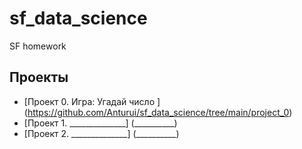 # sf_data_science
SF homework
## Проекты 
* [Проект 0. Игра: Угадай число ] (https://github.com/Anturui/sf_data_science/tree/main/project_0)
* [Проект 1. ______________] (__________)
* [Проект 2. ______________] (__________)
